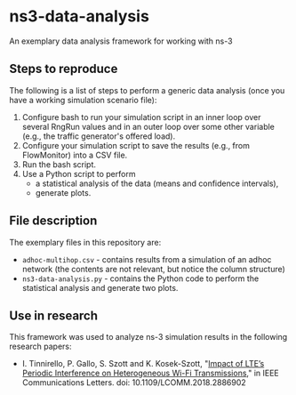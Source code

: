 # ns3-data-analysis
An exemplary data analysis framework for working with ns-3

## Steps to reproduce

The following is a list of steps to perform a generic data analysis (once you have a working simulation scenario file):

1. Configure bash to run your simulation script in an inner loop over several RngRun values and in an outer loop over some other variable (e.g., the traffic generator's offered load).
2. Configure your simulation script to save the results (e.g., from FlowMonitor) into a CSV file.
3. Run the bash script.
4. Use a Python script to perform 
    - a statistical analysis of the data (means and confidence intervals),
    - generate plots.
  
## File description

The exemplary files in this repository are:

- `adhoc-multihop.csv` - contains results from a simulation of an adhoc network (the contents are not relevant, but notice the column structure)
- `ns3-data-analysis.py` - contains the Python code to perform the statistical analysis and generate two plots.

## Use in research

This framework was used to analyze ns-3 simulation results in the following research papers:

- I. Tinnirello, P. Gallo, S. Szott and K. Kosek-Szott, "[Impact of LTE’s Periodic Interference on Heterogeneous Wi-Fi Transmissions](http://ieeexplore.ieee.org/stamp/stamp.jsp?tp=&arnumber=8576599&isnumber=5534602)," in IEEE Communications Letters. doi: 10.1109/LCOMM.2018.2886902
